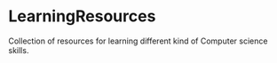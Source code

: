 # LearningResources
Collection of resources for learning different kind of Computer science skills.
